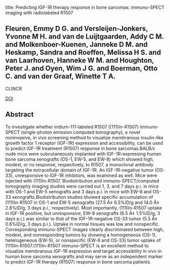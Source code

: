 title: Predicting IGF-1R therapy response in bone sarcomas: immuno-SPECT imaging with radiolabeled R1507

## Fleuren, Emmy D G. and Versleijen-Jonkers, Yvonne M H. and van de Luijtgaarden, Addy C M. and Molkenboer-Kuenen, Janneke D M. and Heskamp, Sandra and Roeffen, Melissa H S. and van Laarhoven, Hanneke W M. and Houghton, Peter J. and Oyen, Wim J G. and Boerman, Otto C. and van der Graaf, Winette T A.
CLINCR

<a href="https://doi.org/10.1158/1078-0432.CCR-11-1488">DOI</a>

## Abstract
To investigate whether indium-111-labeled R1507 ((111)In-R1507) immuno-SPECT (single-photon emission computed tomography), a novel noninvasive, in vivo screening method to visualize membranous insulin-like growth factor 1 receptor (IGF-1R) expression and accessibility, can be used to predict IGF-1R treatment (R1507) response in bone sarcomas.BALB/c nude mice were subcutaneously implanted with IGF-1R-expressing human bone sarcoma xenografts (OS-1, EW-5, and EW-8) which showed high, modest, or no response, respectively, to R1507, a monoclonal antibody targeting the extracellular domain of IGF-1R. An IGF-1R-negative tumor (OS-33), unresponsive to IGF-1R inhibitors, was examined as well. Mice were injected with (111)In-R1507. Biodistribution and immuno-SPECT/computed tomography imaging studies were carried out 1, 3, and 7 days p.i. in mice with OS-1 and EW-5 xenografts and 3 days p.i. in mice with EW-8 and OS-33 xenografts.Biodistribution studies showed specific accumulation of (111)In-R1507 in OS-1 and EW-5 xenografts (27.5 Â± 6.5%ID/g and 14.0 Â± 2.8%ID/g, 3 days p.i., respectively). Most importantly, (111)In-R1507 uptake in IGF-1R positive, but unresponsive, EW-8 xenografts (6.5 Â± 1.5%ID/g, 3 days p.i.) was similar to that of the IGF-1R-negative OS-33 tumor (5.5 Â± 0.6%ID/g, 3 days p.i.). Uptake in normal tissues was low and nonspecific. Corresponding immuno-SPECT images clearly discriminated between high, modest, and nonresponding tumors by showing a homogeneous (OS-1), heterogeneous (EW-5), or nonspecific (EW-8 and OS-33) tumor uptake of (111)In-R1507.(111)In-R1507 immuno-SPECT is an excellent method to visualize membranous IGF-1R expression and target accessibility in vivo in human bone sarcoma xenografts and may serve as an independent marker to predict IGF-1R therapy (R1507) response in bone sarcoma patients.


